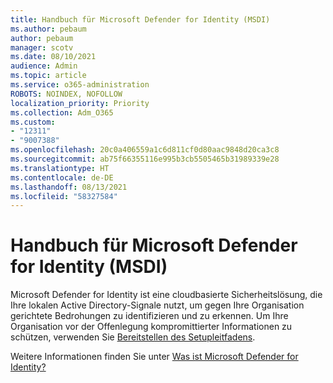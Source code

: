 ```yaml
---
title: Handbuch für Microsoft Defender for Identity (MSDI)
ms.author: pebaum
author: pebaum
manager: scotv
ms.date: 08/10/2021
audience: Admin
ms.topic: article
ms.service: o365-administration
ROBOTS: NOINDEX, NOFOLLOW
localization_priority: Priority
ms.collection: Adm_O365
ms.custom:
- "12311"
- "9007388"
ms.openlocfilehash: 20c0a406559a1c6d811cf0d80aac9848d20ca3c8
ms.sourcegitcommit: ab75f66355116e995b3cb5505465b31989339e28
ms.translationtype: HT
ms.contentlocale: de-DE
ms.lasthandoff: 08/13/2021
ms.locfileid: "58327584"
---
```

# <a name="microsoft-defender-for-identity-guide"></a>Handbuch für Microsoft Defender for Identity (MSDI)

Microsoft Defender for Identity ist eine cloudbasierte Sicherheitslösung, die Ihre lokalen Active Directory-Signale nutzt, um gegen Ihre Organisation gerichtete Bedrohungen zu identifizieren und zu erkennen. Um Ihre Organisation vor der Offenlegung kompromittierter Informationen zu schützen, verwenden Sie [Bereitstellen des Setupleitfadens](https://portal.office.com/adminportal/home?#/modernonboarding/microsoftdefenderforidentitysetupguide). 

Weitere Informationen finden Sie unter [Was ist Microsoft Defender for Identity?](https://docs.microsoft.com/defender-for-identity/what-is)  

